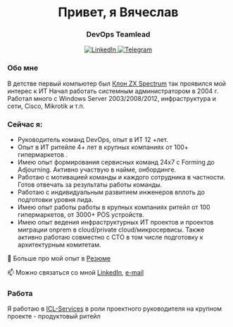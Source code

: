 
<div id="header" align="center">
    <h1>Привет, я Вячеслав </h1>
    <h3>DevOps Teamlead</h3>
</div>
<div id="socials" align="center">
    <a href="https://www.linkedin.com/in/vyacheslav-kondrakov">
    <img src="https://img.shields.io/badge/LinkedIn-blue?style=for-the-badge&logo=linkedin&logoColor=white" alt="LinkedIn"/>
  </a>
  <a href="https://t.me/gingick">
    <img src="https://img.shields.io/badge/Telegram-blue?style=for-the-badge&logo=telegram&logoColor=white" alt="Telegram"/>
  </a>
</div>

### Обо мне
В детстве первый компьютер был [Клон ZX Spectrum](https://speccy.info/%D0%9D%D0%B0%D1%84%D0%B0%D0%BD%D1%8F)  так проявился мой интерес к ИТ
Начал работать системным администратором в 2004 г. Работал много с Windows Server 2003/2008/2012, инфраструктура и сети, Cisco, Mikrotik и т.п. 

### Сейчас я:
- Руководитель команд DevOps, опыт в ИТ 12 +лет.
- Опыт в ИТ ритейле 4+ лет в крупных компаниях от 100+ гипермаркетов .
- Имею опыт формирования сервисных команд 24х7 с Forming до Adjourning. Активно участвую в найме, онбординге.
- Работаю с мотивацией команды и каждого сотрудника в частности. Готов отвечать за результаты работы команды.
- Работаю с индивидуальным развитием инженеров вплоть до подготовки уровня лида.
- Имею опыт работы работы в крупных компаниях ритейл от 100 гипермаркетов, от 3000+ POS устройств.
- Имею опыт ведения инфраструктурных ИТ проектов и проектов миграции onprem в cloud/private cloud/микросервисы. Также активно работаю совместно с CTO в том числе подготовку 
  к архитектурным комитетам.

  
📄 Больше про мой опыт в [Резюме](https://career.habr.com/gingick)

📫 Можно связаться со мной [LinkedIn](https://www.linkedin.com/in/vyacheslav-kondrakov), [e-mail](mailto:v.kondrakov@outlook.com)


### Работа
Я работаю в [ICL-Services](https://icl-services.com) в роли проектного руководителя на крупном проекте - продуктовый ритейл 





